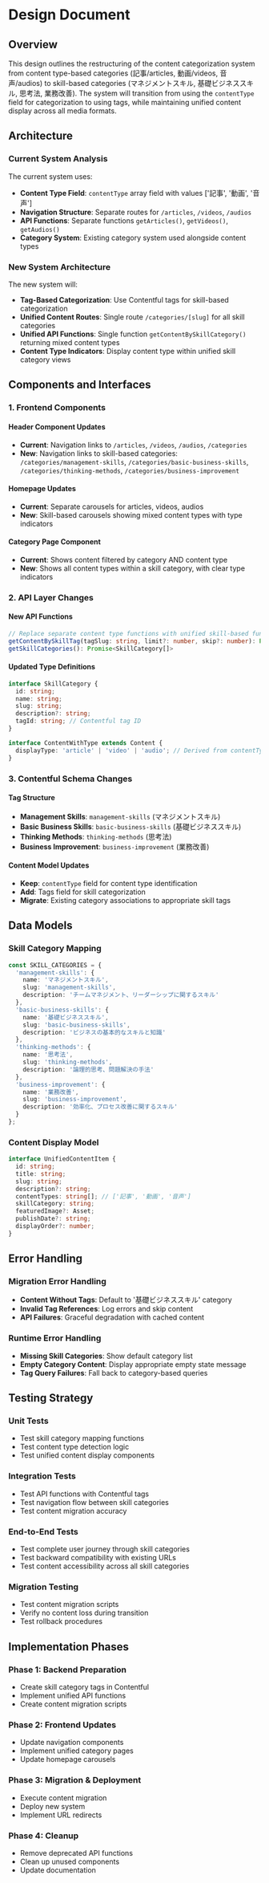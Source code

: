 # Design Document

## Overview

This design outlines the restructuring of the content categorization system from content type-based categories (記事/articles, 動画/videos, 音声/audios) to skill-based categories (マネジメントスキル, 基礎ビジネススキル, 思考法, 業務改善). The system will transition from using the `contentType` field for categorization to using tags, while maintaining unified content display across all media formats.

## Architecture

### Current System Analysis

The current system uses:
- **Content Type Field**: `contentType` array field with values ['記事', '動画', '音声']
- **Navigation Structure**: Separate routes for `/articles`, `/videos`, `/audios`
- **API Functions**: Separate functions `getArticles()`, `getVideos()`, `getAudios()`
- **Category System**: Existing category system used alongside content types

### New System Architecture

The new system will:
- **Tag-Based Categorization**: Use Contentful tags for skill-based categorization
- **Unified Content Routes**: Single route `/categories/[slug]` for all skill categories
- **Unified API Functions**: Single function `getContentBySkillCategory()` returning mixed content types
- **Content Type Indicators**: Display content type within unified skill category views

## Components and Interfaces

### 1. Frontend Components

#### Header Component Updates
- **Current**: Navigation links to `/articles`, `/videos`, `/audios`, `/categories`
- **New**: Navigation links to skill-based categories: `/categories/management-skills`, `/categories/basic-business-skills`, `/categories/thinking-methods`, `/categories/business-improvement`

#### Homepage Updates
- **Current**: Separate carousels for articles, videos, audios
- **New**: Skill-based carousels showing mixed content types with type indicators

#### Category Page Component
- **Current**: Shows content filtered by category AND content type
- **New**: Shows all content types within a skill category, with clear type indicators

### 2. API Layer Changes

#### New API Functions
```typescript
// Replace separate content type functions with unified skill-based functions
getContentBySkillTag(tagSlug: string, limit?: number, skip?: number): Promise<ContentCollection>
getSkillCategories(): Promise<SkillCategory[]>
```

#### Updated Type Definitions
```typescript
interface SkillCategory {
  id: string;
  name: string;
  slug: string;
  description?: string;
  tagId: string; // Contentful tag ID
}

interface ContentWithType extends Content {
  displayType: 'article' | 'video' | 'audio'; // Derived from contentType field
}
```

### 3. Contentful Schema Changes

#### Tag Structure
- **Management Skills**: `management-skills` (マネジメントスキル)
- **Basic Business Skills**: `basic-business-skills` (基礎ビジネススキル)
- **Thinking Methods**: `thinking-methods` (思考法)
- **Business Improvement**: `business-improvement` (業務改善)

#### Content Model Updates
- **Keep**: `contentType` field for content type identification
- **Add**: Tags field for skill categorization
- **Migrate**: Existing category associations to appropriate skill tags

## Data Models

### Skill Category Mapping
```typescript
const SKILL_CATEGORIES = {
  'management-skills': {
    name: 'マネジメントスキル',
    slug: 'management-skills',
    description: 'チームマネジメント、リーダーシップに関するスキル'
  },
  'basic-business-skills': {
    name: '基礎ビジネススキル',
    slug: 'basic-business-skills', 
    description: 'ビジネスの基本的なスキルと知識'
  },
  'thinking-methods': {
    name: '思考法',
    slug: 'thinking-methods',
    description: '論理的思考、問題解決の手法'
  },
  'business-improvement': {
    name: '業務改善',
    slug: 'business-improvement',
    description: '効率化、プロセス改善に関するスキル'
  }
};
```

### Content Display Model
```typescript
interface UnifiedContentItem {
  id: string;
  title: string;
  slug: string;
  description?: string;
  contentTypes: string[]; // ['記事', '動画', '音声']
  skillCategory: string;
  featuredImage?: Asset;
  publishDate?: string;
  displayOrder?: number;
}
```

## Error Handling

### Migration Error Handling
- **Content Without Tags**: Default to '基礎ビジネススキル' category
- **Invalid Tag References**: Log errors and skip content
- **API Failures**: Graceful degradation with cached content

### Runtime Error Handling
- **Missing Skill Categories**: Show default category list
- **Empty Category Content**: Display appropriate empty state message
- **Tag Query Failures**: Fall back to category-based queries

## Testing Strategy

### Unit Tests
- Test skill category mapping functions
- Test content type detection logic
- Test unified content display components

### Integration Tests
- Test API functions with Contentful tags
- Test navigation flow between skill categories
- Test content migration accuracy

### End-to-End Tests
- Test complete user journey through skill categories
- Test backward compatibility with existing URLs
- Test content accessibility across all skill categories

### Migration Testing
- Test content migration scripts
- Verify no content loss during transition
- Test rollback procedures

## Implementation Phases

### Phase 1: Backend Preparation
- Create skill category tags in Contentful
- Implement unified API functions
- Create content migration scripts

### Phase 2: Frontend Updates
- Update navigation components
- Implement unified category pages
- Update homepage carousels

### Phase 3: Migration & Deployment
- Execute content migration
- Deploy new system
- Implement URL redirects

### Phase 4: Cleanup
- Remove deprecated API functions
- Clean up unused components
- Update documentation
